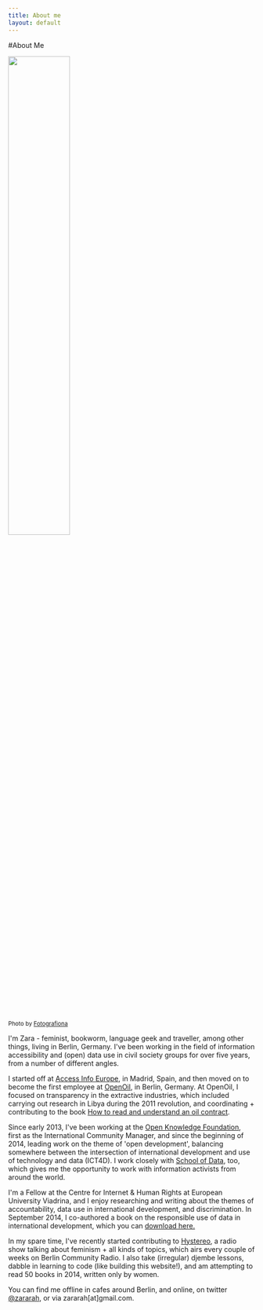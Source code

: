 ```yaml
---
title: About me
layout: default
---
```


#About Me 

<img src="{{ site.url }}/assets/static/zara-profile-pic.JPG" style="width: 50%; height: 50%"/>​

<small>Photo by <a href="http://arduina.net/">Fotografiona</a></small>

I'm Zara - feminist, bookworm, language geek and traveller, among other things, living in Berlin, Germany. I've been working in the field of information accessibility and (open) data use in civil society groups for over five years, from a number of different angles.

I started off at [Access Info Europe](http://www.access-info.org/), in Madrid, Spain, and then moved on to become the first employee at [OpenOil](http://openoil.net), in Berlin, Germany. At OpenOil, I focused on transparency in the extractive industries, which included carrying out research in Libya during the 2011 revolution, and coordinating + contributing to the book [How to read and understand an oil contract](http://contracts.openoil.net).

Since early 2013, I've been working at the [Open Knowledge Foundation](http://okfn.org), first as the International Community Manager, and since the beginning of 2014, leading work on the theme of 'open development', balancing somewhere between the intersection of international development and use of technology and data (ICT4D). I work closely with [School of Data](http://schoolofdata.org), too, which gives me the opportunity to work with information activists from around the world.

I'm a Fellow at the Centre for Internet & Human Rights at European University Viadrina, and I enjoy researching and writing about the themes of accountability, data use in international development, and discrimination. In September 2014, I co-authored a book on the responsible use of data in international development, which you can [download here.](https://responsibledata.io/ways-to-practise-responsible-development-data/) 

In my spare time, I've recently started contributing to [Hystereo](https://soundcloud.com/berlincommunityradio/hystereo-4-feminist-science-fiction), a radio show talking about feminism + all kinds of topics, which airs every couple of weeks on Berlin Community Radio. I also take (irregular) djembe lessons, dabble in learning to code (like building this website!), and am attempting to read 50 books in 2014, written only by women.

You can find me offline in cafes around Berlin, and online, on twitter [@zararah](http://twitter.com/zararah), or via zararah[at]gmail.com.